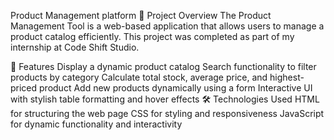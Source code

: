 Product Management platform
📌 Project Overview
The Product Management Tool is a web-based application that allows users to manage a product catalog efficiently. This project was completed as part of my internship at Code Shift Studio.

🚀 Features
Display a dynamic product catalog
Search functionality to filter products by category
Calculate total stock, average price, and highest-priced product
Add new products dynamically using a form
Interactive UI with stylish table formatting and hover effects
🛠️ Technologies Used
HTML for structuring the web page
CSS for styling and responsiveness
JavaScript for dynamic functionality and interactivity
